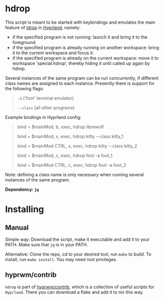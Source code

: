 # hdrop

This script is meant to be started with keybindings and emulates the main feature of [tdrop](https://github.com/noctuid/tdrop) in [Hyprland](https://github.com/hyprwm/Hyprland), namely:

 - if the specified program is not running: launch it and bring it to the foreground.
 - if the specified program is already running on another workspace: bring it to the current workspace and focus it.
 - if the specified program is already on the current workspace: move it to workspace 'special:hdrop', thereby hiding it until called up again by hdrop.

Several instances of the same program can be run concurrently, if different class names are assigned to each instance. Presently there is support for the following flags:

 >`-a` ('foot' terminal emulator)
>
 >`--class` (all other programs)

 Example bindings in Hyprland config:

 >bind = $mainMod, b, exec, hdrop librewolf
>
 >bind = $mainMod, x, exec, hdrop kitty --class kitty_1
>
 >bind = $mainMod CTRL, x, exec, hdrop kitty --class kitty_2
>
>bind = $mainMod, c, exec, hdrop foot -a foot_1
>
>bind = $mainMod CTRL, c, exec, hdrop foot -a foot_2

Note: defining a class name is only necessary when running several instances of the same program.

**Dependency: `jq`**

 
# Installing

## Manual

Simple way: Download the script, make it executable and add it to your PATH. Make sure that `jq` is in your PATH.

Alternative: Clone the repo, cd to your desired tool, run `make` to build. To install, run
`make install`. You may need root privileges.

## hyprwm/contrib

`hdrop` is part of [hyprwm/contrib](https://github.com/hyprwm/contrib), which is a collection of useful scripts for `Hyprland`. There you can download a flake and add it to nix this way.
